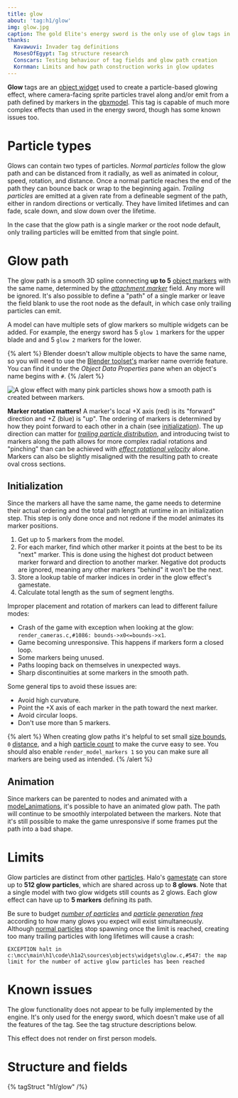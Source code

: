 ```yaml
---
title: glow
about: 'tag:h1/glow'
img: glow.jpg
caption: The gold Elite's energy sword is the only use of glow tags in Halo 1.
thanks:
  Kavawuvi: Invader tag definitions
  MosesOfEgypt: Tag structure research
  Conscars: Testing behaviour of tag fields and glow path creation
  Kornman: Limits and how path construction works in glow updates
---
```

**Glow** tags are an [object widget](~object#tag-field-widgets) used to create a particle-based glowing effect, where camera-facing sprite particles travel along and/or emit from a path defined by markers in the [gbxmodel](~). This tag is capable of much more complex effects than used in the energy sword, though has some known issues too.

# Particle types
Glows can contain two types of particles. _Normal particles_ follow the glow path and can be distanced from it radially, as well as animated in colour, speed, rotation, and distance. Once a normal particle reaches the end of the path they can bounce back or wrap to the beginning again. _Trailing particles_ are emitted at a given rate from a defineable segment of the path, either in random directions or vertically. They have limited lifetimes and can fade, scale down, and slow down over the lifetime.

In the case that the glow path is a single marker or the root node default, only trailing particles will be emitted from that single point.

# Glow path
The glow path is a smooth 3D spline connecting **up to 5** [object markers](~gbxmodel#markers) with the same name, determined by the [_attachment marker_](#tag-field-attachment-marker) field. Any more will be ignored. It's also possible to define a "path" of a single marker or leave the field blank to use the root node as the default, in which case only trailing particles can emit.

A model can have multiple sets of glow markers so multiple widgets can be added. For example, the energy sword has 5 `glow 1` markers for the upper blade and and 5 `glow 2` markers for the lower.

{% alert %}
Blender doesn't allow multiple objects to have the same name, so you will need to use the [Blender toolset's](~halo-asset-blender-development-toolset) marker name override feature. You can find it under the _Object Data Properties_ pane when an object's name begins with `#`.
{% /alert %}

![](glow_path.jpg "A glow effect with many pink particles shows how a smooth path is created between markers.")

**Marker rotation matters!** A marker's local +X axis (red) is its "forward" direction and +Z (blue) is "up". The ordering of markers is determined by how they point forward to each other in a chain (see [initialization](#initialization)). The up direction can matter for [_trailing particle distribution_](#tag-field-trailing-particle-distribution-emit-normal-up), and introducing twist to markers along the path allows for more complex radial rotations and "pinching" than can be achieved with [_effect rotational velocity_](#tag-field-effect-rotational-velocity) alone. Markers can also be slightly misaligned with the resulting path to create oval cross sections.

## Initialization
Since the markers all have the same name, the game needs to determine their actual ordering and the total path length at runtime in an initialization step. This step is only done once and not redone if the model animates its marker positions.

1. Get up to 5 markers from the model.
2. For each marker, find which other marker it points at the best to be its "next" marker. This is done using the highest dot product between marker forward and direction to another marker. Negative dot products are ignored, meaning any other markers "behind" it won't be the next.
3. Store a lookup table of marker indices in order in the glow effect's gamestate.
4. Calculate total length as the sum of segment lengths.

Improper placement and rotation of markers can lead to different failure modes:

* Crash of the game with exception when looking at the glow: `render_cameras.c,#1086: bounds->x0<=bounds->x1`.
* Game becoming unresponsive. This happens if markers form a closed loop.
* Some markers being unused.
* Paths looping back on themselves in unexpected ways.
* Sharp discontinuities at some markers in the smooth path.

Some general tips to avoid these issues are:

* Avoid high curvature.
* Point the +X axis of each marker in the path toward the next marker.
* Avoid circular loops.
* Don't use more than 5 markers.

{% alert %}
When creating glow paths it's helpful to set small [size bounds](#tag-field-particle-size-bounds), `0` [distance](#tag-field-min-distance-particle-to-object), and a high [particle count](#tag-field-number-of-particles) to make the curve easy to see. You should also enable `render_model_markers 1` so you can make sure all markers are being used as intended.
{% /alert %}

## Animation
Since markers can be parented to nodes and animated with a [model_animations](~), it's possible to have an animated glow path. The path will continue to be smoothly interpolated between the markers. Note that it's still possible to make the game unresponsive if some frames put the path into a bad shape.

# Limits
Glow particles are distinct from other [particles](~particle). Halo's [gamestate](~game-state) can store up to **512 glow particles**, which are shared across up to **8 glows**. Note that a single model with two glow widgets still counts as 2 glows. Each glow effect can have up to **5 markers** defining its path.

Be sure to budget [_number of particles_](#tag-field-number-of-particles) and [_particle generation freq_](#tag-field-particle-generation-freq) according to how many glows you expect will exist simultaneously. Although [normal particles](#particle-types) stop spawning once the limit is reached, creating too many trailing particles with long lifetimes will cause a crash:
```
EXCEPTION halt in c:\mcc\main\h1\code\h1a2\sources\objects\widgets\glow.c,#547: the map limit for the number of active glow particles has been reached
```

# Known issues
The glow functionality does not appear to be fully implemented by the engine. It's only used for the energy sword, which doesn't make use of all the features of the tag. See the tag structure descriptions below.

This effect does not render on first person models.

# Structure and fields

{% tagStruct "h1/glow" /%}
